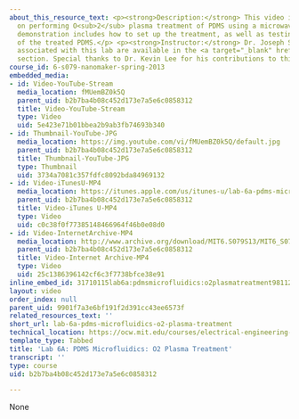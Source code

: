 ```yaml
---
about_this_resource_text: <p><strong>Description:</strong> This video is a tutorial
  on performing O<sub>2</sub> plasma treatment of PDMS using a microwave oven. The
  demonstration includes how to set up the treatment, as well as testing the hydrophobicity
  of the treated PDMS.</p> <p><strong>Instructor:</strong> Dr. Joseph Summers</p><p>Resources
  associated with this lab are available in the <a target="_blank" href="./resolveuid/d59b0e1d7dd266596386617fda458ad0#6">Labs</a>
  section. Special thanks to Dr. Kevin Lee for his contributions to this lab.</p>
course_id: 6-s079-nanomaker-spring-2013
embedded_media:
- id: Video-YouTube-Stream
  media_location: fMUemBZ0k5Q
  parent_uid: b2b7ba4b08c452d173e7a5e6c0858312
  title: Video-YouTube-Stream
  type: Video
  uid: 5e423e71b01bbea2b9ab3fb74693b340
- id: Thumbnail-YouTube-JPG
  media_location: https://img.youtube.com/vi/fMUemBZ0k5Q/default.jpg
  parent_uid: b2b7ba4b08c452d173e7a5e6c0858312
  title: Thumbnail-YouTube-JPG
  type: Thumbnail
  uid: 3734a7081c357fdfc8092bda84969132
- id: Video-iTunesU-MP4
  media_location: https://itunes.apple.com/us/itunes-u/lab-6a-pdms-microfluidics/id709651181?i=167927912
  parent_uid: b2b7ba4b08c452d173e7a5e6c0858312
  title: Video-iTunes U-MP4
  type: Video
  uid: c0c38f0f77385148466964f46b0e08d0
- id: Video-InternetArchive-MP4
  media_location: http://www.archive.org/download/MIT6.S079S13/MIT6_S079S13_lab06A_300k.mp4
  parent_uid: b2b7ba4b08c452d173e7a5e6c0858312
  title: Video-Internet Archive-MP4
  type: Video
  uid: 25c1386396142cf6c3f7738bfce38e91
inline_embed_id: 31710115lab6a:pdmsmicrofluidics:o2plasmatreatment98112099
layout: video
order_index: null
parent_uid: 9901f7a3e6bf191f2d391cc43ee6573f
related_resources_text: ''
short_url: lab-6a-pdms-microfluidics-o2-plasma-treatment
technical_location: https://ocw.mit.edu/courses/electrical-engineering-and-computer-science/6-s079-nanomaker-spring-2013/videos/lab-6a-pdms-microfluidics-o2-plasma-treatment
template_type: Tabbed
title: 'Lab 6A: PDMS Microfluidics: O2 Plasma Treatment'
transcript: ''
type: course
uid: b2b7ba4b08c452d173e7a5e6c0858312

---
```

None